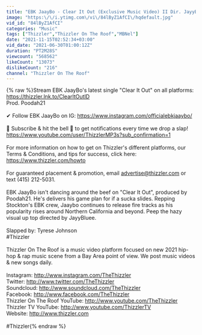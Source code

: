 ```yaml
---
title: "EBK JaayBo - Clear It Out (Exclusive Music Video) II Dir. JayyBluee"
image: "https:\/\/i.ytimg.com\/vi\/84lByZ1AfCI\/hqdefault.jpg"
vid_id: "84lByZ1AfCI"
categories: "Music"
tags: ["Thizzler","Thizzler On The Roof","MBNel"]
date: "2021-11-15T02:52:34+03:00"
vid_date: "2021-06-30T01:00:12Z"
duration: "PT2M28S"
viewcount: "568562"
likeCount: "13073"
dislikeCount: "216"
channel: "Thizzler On The Roof"
---
```

{% raw %}Stream EBK JaayBo's latest single &quot;Clear It Out&quot; on all platforms: <a rel="nofollow" target="blank" href="https://thizzler.lnk.to/ClearItOutID">https://thizzler.lnk.to/ClearItOutID</a><br />Prod. Poodah21<br /><br />✔ Follow EBK JaayBo on IG: <a rel="nofollow" target="blank" href="https://www.instagram.com/officialebkjaaybo/">https://www.instagram.com/officialebkjaaybo/</a><br /><br />🔴 Subscribe &amp; hit the bell 🔔 to get notifications every time we drop a slap! <a rel="nofollow" target="blank" href="https://www.youtube.com/user/ThizzlerMP3s?sub_confirmation=1">https://www.youtube.com/user/ThizzlerMP3s?sub_confirmation=1</a><br /><br />For more information on how to get on Thizzler's different platforms, our Terms &amp; Conditions, and tips for success, click here: <a rel="nofollow" target="blank" href="https://www.thizzler.com/howto">https://www.thizzler.com/howto</a><br /><br />For guaranteed placement &amp; promotion, email advertise@thizzler.com or text (415) 212-5031.<br /><br />EBK JaayBo isn't dancing around the beef on &quot;Clear It Out&quot;, produced by Poodah21. He's delivers his game plan for if a sucka slides. Repping Stockton's EBK crew, Jaaybo continues to release fire tracks as his popularity rises around Northern California and beyond. Peep the hazy visual up top directed by JayyBluee.<br /><br />Slapped by: Tyrese Johnson<br />#Thizzler<br /><br />Thizzler On The Roof is a music video platform focused on new 2021 hip-hop &amp; rap music scene from a Bay Area point of view. We post music videos &amp; new songs daily.<br /><br />Instagram: <a rel="nofollow" target="blank" href="http://www.instagram.com/TheThizzler">http://www.instagram.com/TheThizzler</a><br />Twitter: <a rel="nofollow" target="blank" href="http://www.twitter.com/TheThizzler">http://www.twitter.com/TheThizzler</a><br />Soundcloud: <a rel="nofollow" target="blank" href="http://www.soundcloud.com/TheThizzler">http://www.soundcloud.com/TheThizzler</a><br />Facebook: <a rel="nofollow" target="blank" href="http://www.facebook.com/TheThizzler">http://www.facebook.com/TheThizzler</a><br />Thizzler On The Roof YouTube: <a rel="nofollow" target="blank" href="http://www.youtube.com/TheThizzler">http://www.youtube.com/TheThizzler</a><br />Thizzler TV YouTube: <a rel="nofollow" target="blank" href="http://www.youtube.com/ThizzlerTV">http://www.youtube.com/ThizzlerTV</a><br />Website: <a rel="nofollow" target="blank" href="http://www.thizzler.com">http://www.thizzler.com</a><br /><br />#Thizzler{% endraw %}
